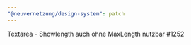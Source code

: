 ```yaml
---
"@neuvernetzung/design-system": patch
---
```


Textarea - Showlength auch ohne MaxLength nutzbar #1252
